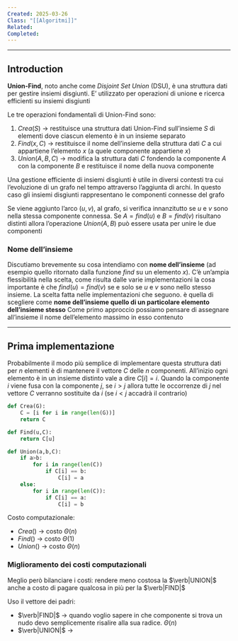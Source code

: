 ```yaml
---
Created: 2025-03-26
Class: "[[Algoritmi]]"
Related: 
Completed:
---
```

---
## Introduction
**Union-Find**, noto anche come *Disjoint Set Union* (DSU), è una struttura dati per gestire insiemi disgiunti. E’ utilizzato per operazioni di unione e ricerca efficienti su insiemi disgiunti

Le tre operazioni fondamentali di Union-Find sono:
1. $Crea(S)$ → restituisce una struttura dati Union-Find sull’insieme $S$ di elementi dove ciascun elemento è in un insieme separato
2. $Find(x,C)$ → restituisce il nome dell’insieme della struttura dati $C$ a cui appartiene l’elemento $x$ (a quele componente appartiene $x$)
3. $Union(A,B,C)$ → modifica la struttura dati $C$ fondendo la componente $A$ con la componente $B$ e restituisce il nome della nuova componente

Una gestione efficiente di insiemi disgiunti è utile in diversi contesti tra cui l’evoluzione di un grafo nel tempo attraverso l’aggiunta di archi. In questo caso gli insiemi disgiunti rappresentano le componenti connesse del grafo

Se viene aggiunto l’arco $(u,v)$, al grafo, si verifica innanzitutto se $u$ e $v$ sono nella stessa componente connessa. Se $A=find(u)$ e $B=find(v)$ risultano distinti allora l’operazione $Union(A,B)$ può essere usata per unire le due componenti

### Nome dell’insieme
Discutiamo brevemente su cosa intendiamo con **nome dell’insieme** (ad esempio quello ritornato dalla funzione $find$ su un elemento $x$). C’è un’ampia flessibilità nella scelta, come risulta dalle varie implementazioni la cosa importante è che $find(u)=find(v)$ se e solo se $u$ e $v$ sono nello stesso insieme.
La scelta fatta nelle implementazioni che seguono. è quella di scegliere come **nome dell’insieme quello di un particolare elemento dell’insieme stesso**
Come primo approccio possiamo pensare di assegnare all’insieme il nome dell’elemento massimo in esso contenuto

---
## Prima implementazione
Probabilmente il modo più semplice di implementare questa struttura dati per $n$ elementi è di mantenere il vettore $C$ delle $n$ componenti.
All’inizio ogni elemento è in un insieme distinto vale a dire $C[i] =i$. Quando la componente $i$ viene fusa con la componente $j$, se $i>j$ allora tutte le occorrenze di $j$ nel vettore $C$ verranno sostituite da $i$ (se $i<j$ accadrà il contrario)

```python
def Crea(G):
	C = [i for i in range(len(G))]
	return C

def Find(u,C):
	return C[u]

def Union(a,b,C):
	if a>b:
		for i in range(len(C))
			if C[i] == b:
				C[i] = a
	else:
		for i in range(len(C)):
			if C[i] == a:
				C[i] = b
```
Costo computazionale:
- $Crea()$ → costo $\Theta(n)$
- $Find()$  → costo $\Theta(1)$
- $Union()$ → costo $\Theta(n)$

### Miglioramento dei costi computazionali
Meglio però bilanciare i costi: rendere meno costosa la $\verb|UNION|$ anche a costo di pagare qualcosa in più per la $\verb|FIND|$

Uso il vettore dei padri:
- $\verb|FIND|$ → quando voglio sapere in che componente si trova un nudo devo semplicemente risalire alla sua radice. $\Theta(n)$
- $\verb|UNION|$ → 